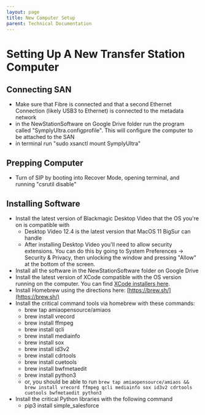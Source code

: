 ```yaml
---
layout: page
title: New Computer Setup
parent: Technical Documentation
---
```

# Setting Up A New Transfer Station Computer

## Connecting SAN

- Make sure that Fibre is connected and that a second Ethernet Connection (likely USB3 to Ethernet) is connected to the metadata network
- in the NewStationSoftware on Google Drive folder run the program called "SymplyUltra.configprofile". This will configure the computer to be attached to the SAN
- in terminal run "sudo xsanctl mount SymplyUltra"

## Prepping Computer

- Turn of SIP by booting into Recover Mode, opening terminal, and running "csrutil disable"

## Installing Software

- Install the latest version of Blackmagic Desktop Video that the OS you're on is compatible with
  - Desktop Video 12.4 is the latest version that MacOS 11 BigSur can handle
  - After installing Desktop Video you'll need to allow security extensions. You can do this by going to System Preferences -> Security & Privacy, then unlocking the window and pressing "Allow" at the bottom of the screen.
- Install all the software in the NewStationSoftware folder on Google Drive
- Install the latest version of XCode compatible with the OS version running on the computer. You can find [XCode installers here](https://xcodereleases.com/).
- Install Homebrew using the directions here: [https://brew.sh/](https://brew.sh/)
- Install the critical command tools via homebrew with these commands:
  * brew tap amiaopensource/amiaos
  * brew install vrecord
  * brew install ffmpeg
  * brew install qcli
  * brew install mediainfo
  * brew install sox
  * brew install id3v2
  * brew install cdrtools
  * brew install cuetools
  * brew install bwfmetaedit
  * brew install python3
  * or, you should be able to run `brew tap amiaopensource/amiaos && brew install vrecord ffmpeg qcli mediainfo sox id3v2 cdrtools cuetools bwfmetaedit python3`
- Install the critical Python libraries with the following command
  * pip3 install simple_salesforce

